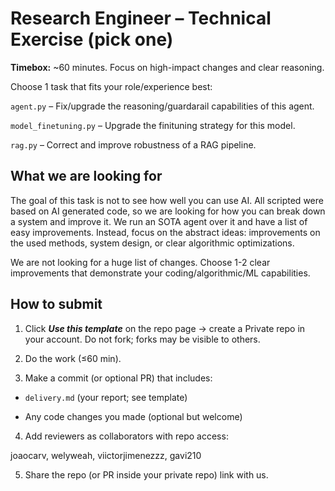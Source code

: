 # Research Engineer – Technical Exercise (pick one)
**Timebox:** ~60 minutes. Focus on high-impact changes and clear reasoning.

Choose 1 task that fits your role/experience best: 

`agent.py` – Fix/upgrade the reasoning/guardarail capabilities of this agent.

`model_finetuning.py` – Upgrade the finituning strategy for this model. 

`rag.py` – Correct and improve robustness of a RAG pipeline.

## What we are looking for
The goal of this task is not to see how well you can use AI. 
All scripted were based on AI generated code, so we are looking for how you can break down a system and improve it. 
We run an SOTA agent over it and have a list of easy improvements.
Instead, focus on the abstract ideas: improvements on the used methods, system design, or clear algorithmic optimizations.

We are not looking for a huge list of changes. Choose 1-2 clear improvements that demonstrate your coding/algorithmic/ML capabilities.


## How to submit
1. Click **_Use this template_** on the repo page → create a Private repo in your account.
Do not fork; forks may be visible to others.

2. Do the work (≤60 min).

3. Make a commit (or optional PR) that includes:

* `delivery.md` (your report; see template)

* Any code changes you made (optional but welcome)

4. Add reviewers as collaborators with repo access:

joaocarv, welyweah, viictorjimenezzz, gavi210

5. Share the repo (or PR inside your private repo) link with us.


